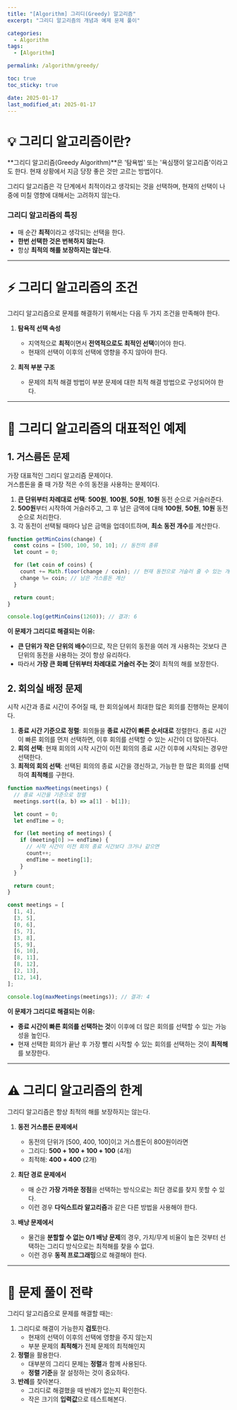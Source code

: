 ```yaml
---
title: "[Algorithm] 그리디(Greedy) 알고리즘"
excerpt: "그리디 알고리즘의 개념과 예제 문제 풀이"

categories:
  - Algorithm
tags:
  - [Algorithm]

permalink: /algorithm/greedy/

toc: true
toc_sticky: true

date: 2025-01-17
last_modified_at: 2025-01-17
---
```


# 💡 그리디 알고리즘이란?

**그리디 알고리즘(Greedy Algorithm)**은 '탐욕법' 또는 '욕심쟁이 알고리즘'이라고도 한다. 현재 상황에서 지금 당장 좋은 것만 고르는 방법이다.

그리디 알고리즘은 각 단계에서 최적이라고 생각되는 것을 선택하며, 현재의 선택이 나중에 미칠 영향에 대해서는 고려하지 않는다.

<h3>그리디 알고리즘의 특징</h3>

- 매 순간 **최적**이라고 생각되는 선택을 한다.
- **한번 선택한 것은 번복하지 않는다**.
- 항상 **최적의 해를 보장하지는 않는다**.

---

# ⚡ 그리디 알고리즘의 조건

그리디 알고리즘으로 문제를 해결하기 위해서는 다음 두 가지 조건을 만족해야 한다.

1. **탐욕적 선택 속성**

   - 지역적으로 **최적**이면서 **전역적으로도 최적인 선택**이어야 한다.
   - 현재의 선택이 이후의 선택에 영향을 주지 않아야 한다.

2. **최적 부분 구조**

   - 문제의 최적 해결 방법이 부분 문제에 대한 최적 해결 방법으로 구성되어야 한다.

---

# 🌟 그리디 알고리즘의 대표적인 예제

<h2>1. 거스름돈 문제</h2>

가장 대표적인 그리디 알고리즘 문제이다.  
거스름돈을 줄 때 가장 적은 수의 동전을 사용하는 문제이다.

1. **큰 단위부터 차례대로 선택**: **500원**, **100원**, **50원**, **10원** 동전 순으로 거슬러준다.
2. **500원**부터 시작하여 거슬러주고, 그 후 남은 금액에 대해 **100원**, **50원**, **10원** 동전 순으로 처리한다.
3. 각 동전이 선택될 때마다 남은 금액을 업데이트하며, **최소 동전 개수**를 계산한다.

```javascript
function getMinCoins(change) {
  const coins = [500, 100, 50, 10]; // 동전의 종류
  let count = 0;

  for (let coin of coins) {
    count += Math.floor(change / coin); // 현재 동전으로 거슬러 줄 수 있는 개수
    change %= coin; // 남은 거스름돈 계산
  }

  return count;
}

console.log(getMinCoins(1260)); // 결과: 6
```

**이 문제가 그리디로 해결되는 이유:**

- **큰 단위가 작은 단위의 배수**이므로, 작은 단위의 동전을 여러 개 사용하는 것보다 큰 단위의 동전을 사용하는 것이 항상 유리하다.
- 따라서 **가장 큰 화폐 단위부터 차례대로 거슬러 주는 것**이 최적의 해를 보장한다.

<h2>2. 회의실 배정 문제</h2>

시작 시간과 종료 시간이 주어질 때, 한 회의실에서 최대한 많은 회의를 진행하는 문제이다.

1. **종료 시간 기준으로 정렬**: 회의들을 **종료 시간이 빠른 순서대로** 정렬한다. 종료 시간이 빠른 회의를 먼저 선택하면, 이후 회의를 선택할 수 있는 시간이 더 많아진다.
2. **회의 선택**: 현재 회의의 시작 시간이 이전 회의의 종료 시간 이후에 시작되는 경우만 선택한다.
3. **최적의 회의 선택**: 선택된 회의의 종료 시간을 갱신하고, 가능한 한 많은 회의를 선택하여 **최적해**를 구한다.

```javascript
function maxMeetings(meetings) {
  // 종료 시간을 기준으로 정렬
  meetings.sort((a, b) => a[1] - b[1]);

  let count = 0;
  let endTime = 0;

  for (let meeting of meetings) {
    if (meeting[0] >= endTime) {
      // 시작 시간이 이전 회의 종료 시간보다 크거나 같으면
      count++;
      endTime = meeting[1];
    }
  }

  return count;
}

const meetings = [
  [1, 4],
  [3, 5],
  [0, 6],
  [5, 7],
  [3, 8],
  [5, 9],
  [6, 10],
  [8, 11],
  [8, 12],
  [2, 13],
  [12, 14],
];

console.log(maxMeetings(meetings)); // 결과: 4
```

**이 문제가 그리디로 해결되는 이유:**

- **종료 시간이 빠른 회의를 선택하는 것**이 이후에 더 많은 회의를 선택할 수 있는 가능성을 높인다.
- 현재 선택한 회의가 끝난 후 가장 빨리 시작할 수 있는 회의를 선택하는 것이 **최적해**를 보장한다.

---

# ⚠️ 그리디 알고리즘의 한계

그리디 알고리즘은 항상 최적의 해를 보장하지는 않는다.

1. **동전 거스름돈 문제에서**

   - 동전의 단위가 [500, 400, 100]이고 거스름돈이 800원이라면
   - 그리디: **500 + 100 + 100 + 100** (4개)
   - 최적해: **400 + 400** (2개)

2. **최단 경로 문제에서**

   - 매 순간 **가장 가까운 정점**을 선택하는 방식으로는 최단 경로를 찾지 못할 수 있다.
   - 이런 경우 **다익스트라 알고리즘**과 같은 다른 방법을 사용해야 한다.

3. **배낭 문제에서**

   - 물건을 **분할할 수 없는 0/1 배낭 문제**의 경우, 가치/무게 비율이 높은 것부터 선택하는 그리디 방식으로는 최적해를 찾을 수 없다.
   - 이런 경우 **동적 프로그래밍**으로 해결해야 한다.

---

# 🎯 문제 풀이 전략

그리디 알고리즘으로 문제를 해결할 때는:

1. 그리디로 해결이 가능한지 **검토**한다.
   - 현재의 선택이 이후의 선택에 영향을 주지 않는지
   - 부분 문제의 **최적해**가 전체 문제의 최적해인지
2. **정렬**을 활용한다.
   - 대부분의 그리디 문제는 **정렬**과 함께 사용된다.
   - **정렬 기준**을 잘 설정하는 것이 중요하다.
3. **반례**를 찾아본다.
   - 그리디로 해결했을 때 반례가 없는지 확인한다.
   - 작은 크기의 **입력값**으로 테스트해본다.
